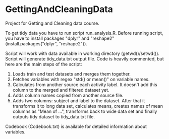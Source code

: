 GettingAndCleaningData
======================

Project for Getting and Cleaning data course.

To get tidy data you have to run script run_analysis.R.
Before running script, you have to install packages 
"dplyr" and "reshape2" (install.packages("dplyr", "reshape2")).

Script will work with data available in working directory (getwd()/setwd()).
Script will generate tidy_data.txt output file.
Code is heavily commented, but here are the main steps of the script:
1. Loads train and test datasets and merges them together.
2. Fetches variables with regex "std() or mean()" on variable names.
3. Calculates from another source each activity label. 
   It doesn't add this column to the merged and filtered dataset yet.
4. Adds column names copied from another source file.
5. Adds two columns: subject and label to the dataset.
   After that it transforms it to long data set, calculates means, 
   creates names of mean columns as "Mean of ...", transforms back to wide data set
   and finally outputs tidy dataset to tidy_data.txt file.

Codebook (Codebook.txt) is available for detailed information about variables.



